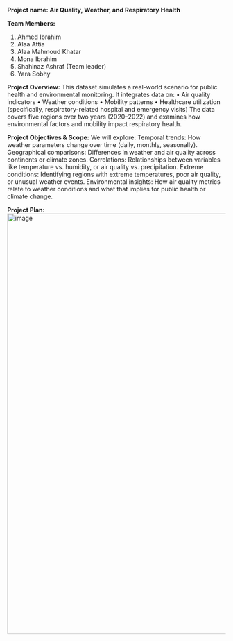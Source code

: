 **Project name: Air Quality, Weather, and Respiratory Health**

**Team Members:**
1.	Ahmed Ibrahim
2.	Alaa Attia
3.	Alaa Mahmoud Khatar
4.	Mona Ibrahim
5.	Shahinaz Ashraf (Team leader)
6.	Yara Sobhy

**Project Overview:**
This dataset simulates a real-world scenario for public health and environmental monitoring. It integrates data on:
•	Air quality indicators
•	Weather conditions
•	Mobility patterns
•	Healthcare utilization (specifically, respiratory-related hospital and emergency visits)
The data covers five regions over two years (2020–2022) and examines how environmental factors and mobility impact respiratory health.

**Project Objectives & Scope:**
We will explore:
Temporal trends: How weather parameters change over time (daily, monthly, seasonally).
Geographical comparisons: Differences in weather and air quality across continents or climate zones.
Correlations: Relationships between variables like temperature vs. humidity, or air quality vs. precipitation.
Extreme conditions: Identifying regions with extreme temperatures, poor air quality, or unusual weather events.
Environmental insights: How air quality metrics relate to weather conditions and what that implies for public health or climate change.

**Project Plan:**
<img width="1732" height="970" alt="image" src="https://github.com/user-attachments/assets/49cfe7ea-1882-4e8a-94e7-a46bf842b262" />
